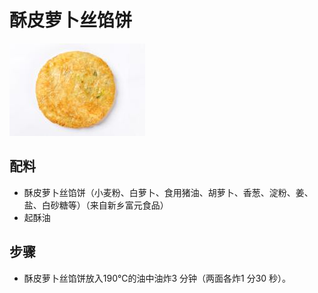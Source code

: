 # 酥皮萝卜丝馅饼

![酥皮萝卜丝馅饼](../images/酥皮萝卜丝馅饼.png)

## 配料

- 酥皮萝卜丝馅饼（小麦粉、白萝卜、食用猪油、胡萝卜、香葱、淀粉、姜、盐、白砂糖等）（来自新乡富元食品）
- 起酥油

## 步骤

- 酥皮萝卜丝馅饼放入190℃的油中油炸3 分钟（两面各炸1 分30 秒）。
